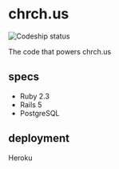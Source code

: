# chrch.us
![Codeship status](https://codeship.com/projects/e85158e0-b034-0133-7421-565ee1f98c10/status?branch=master)

The code that powers chrch.us

## specs

* Ruby 2.3
* Rails 5
* PostgreSQL

## deployment

Heroku
